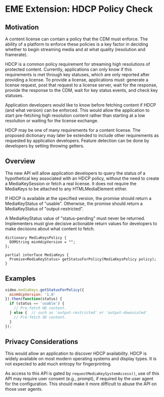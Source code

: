 # EME Extension: HDCP Policy Check

## Motivation

A content license can contain a policy that the CDM must enforce. The ability
of a platform to enforce these policies is a key factor in deciding whether to
begin streaming media and at what quality (resolution and framerate).

HDCP is a common policy requirement for streaming high resolutions of protected
content. Currently, applications can only know if this requirements is met
through key statuses, which are only reported after providing a license. To
provide a license, applications must: generate a license request, post that
request to a license server, wait for the response, provide the response to the
CDM, wait for key status events, and check key statuses.

Application developers would like to know before fetching content if HDCP (and
what version) can be enforced. This would allow the application to start
pre-fetching high resolution content rather than starting at a low resolution or
waiting for the license exchange.

HDCP may be one of many requirements for a content license. The proposed
dictionary may later be extended to include other requirements as requested by
application developers. Feature detection can be done by developers by setting
throwing getters.

## Overview

The new API will allow application developers to query the status of a
hypothetical key associated with an HDCP policy, without the need to create a
MediaKeySession or fetch a real license. It does not require the MediaKeys to be
attached to any HTMLMediaElement either.

If HDCP is available at the specified version, the promise should return
a MediaKeyStatus of "usable". Otherwise, the promise should return
a MediaKeyStatus of "output-restricted".

A MediaKeyStatus value of "status-pending" must never be returned. Implementers
must give decisive actionable return values for developers to make decisions
about what content to fetch.

```
dictionary MediaKeysPolicy {
  DOMString minHdcpVersion = "";
};

partial interface MediaKeys {
  Promise<MediaKeyStatus> getStatusForPolicy(MediaKeysPolicy policy);
}
```


## Examples

```js
video.mediaKeys.getStatusForPolicy({
  minHdcpVersion: '1.0'
}).then(function(status) {
  if (status == 'usable') {
    // Pre-fetch HD content.
  } else {  // such as 'output-restricted' or 'output-downscaled'
    // Pre-fetch SD content.
  }
});
```


## Privacy Considerations

This would allow an application to discover HDCP availability. HDCP is widely
available on most modern operating systems and display types. It is not expected
to add much entropy for fingerprinting.

As access to this API is gated by `requestMediaKeySystemAccess()`, use of this
API may require user consent (e.g., prompt), if required by the user agent for
the configuration. This should make it more difficult to abuse the API on those
user agents.
